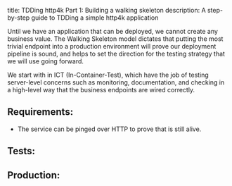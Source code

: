 title: TDDing http4k Part 1: Building a walking skeleton
description: A step-by-step guide to TDDing a simple http4k application

Until we have an application that can be deployed, we cannot create any business value. The Walking Skeleton
model dictates that putting the most trivial endpoint into a production environment will prove our deployment
pipeline is sound, and helps to set the direction for the testing strategy that we will use going forward.

We start with in ICT (In-Container-Test), which have the job of testing server-level concerns such as monitoring,
documentation, and checking in a high-level way that the business endpoints are wired correctly.

## Requirements:
- The service can be pinged over HTTP to prove that is still alive.

## Tests:
<script src="https://gist-it.appspot.com/https://github.com/http4k/http4k/blob/master/src/docs/tutorials/tdding_http4k/_1/tests.kt"></script>
## Production:
<script src="https://gist-it.appspot.com/https://github.com/http4k/http4k/blob/master/src/docs/tutorials/tdding_http4k/_1/project.kt"></script>
